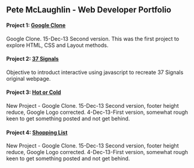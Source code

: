 ## Pete McLaughlin - Web Developer Portfolio

#### Project 1: [Google Clone](https://petemclaughlin.github.io/gogle-clone) 
Google Clone. 15-Dec-13 Second version.  This was the first project to explore HTML, CSS and Layout methods.

#### Project 2: [37 Signals](https://petemclaughlin.github.io/37signals) 
Objective to introduct interactive using javascript to recreate 37 Signals original webpage.

#### Project 3: [Hot or Cold](https://petemclaughlin.github.io/hot-or-cold) 
New Project - Google Clone. 15-Dec-13 Second version, footer height reduce, Google Logo corrected. 4-Dec-13-First version, somewhat rough keen to get something posted and not get behind.

#### Project 4: [Shopping List](https://petemclaughlin.github.io/shoppinglist) 
New Project - Google Clone. 15-Dec-13 Second version, footer height reduce, Google Logo corrected. 4-Dec-13-First version, somewhat rough keen to get something posted and not get behind.
